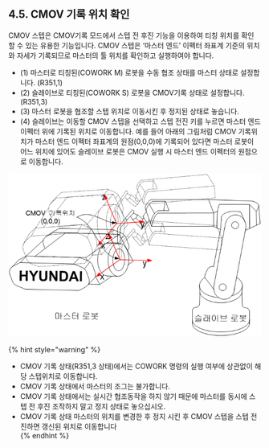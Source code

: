 ﻿## 4.5. CMOV 기록 위치 확인


CMOV 스텝은 CMOV기록 모드에서 스텝 전 후진 기능을 이용하여 티칭 위치를 확인 할 수 있는 유용한 기능입니다. CMOV 스텝은 ‘마스터 엔드’ 이펙터 좌표계 기준의 위치와 자세가 기록되므로 마스터의 툴 위치를 확인하고 실행하여야 합니다.  

 - (1)	마스터로 티칭된(COWORK M) 로봇을 수동 협조 상태를 마스터 상태로 설정합니다. (R351,1)  
 - (2)	슬레이브로 티칭된(COWORK S) 로봇을 CMOV기록 상태로 설정합니다. (R351,3)  
 - (3)	마스터 로봇을 협조할 스텝 위치로 이동시킨 후 정지된 상태로 놓습니다.  
 - (4)	슬레이브는 이동할 CMOV 스텝을 선택하고 스텝 전진 키를 누르면 마스터 엔드 이펙터 위에 기록된 위치로 이동합니다. 예를 들어 아래의 그림처럼 CMOV 기록위치가 마스터 엔드 이펙터 좌표계의 원점(0,0,0)에 기록되어 있다면 마스터 로봇이 어느 위치에 있어도 슬레이브 로봇은 CMOV 실행 시 마스터 엔드 이펙터의 원점으로 이동합니다.  

 
![[그림 4-6] CMOV 기록위치 확인](../_assets/4-6.png)

{% hint style="warning" %}
 -	CMOV 기록 상태(R351,3 상태)에서는 COWORK 명령의 실행 여부에 상관없이 해당 스텝위치로 이동합니다.  
 - 	CMOV 기록 상태에서 마스터의 조그는 불가합니다.  
 -	CMOV 기록 상태에서는 실시간 협조동작을 하지 않기 때문에 마스터를 동시에 스텝 전 후진 조작하지 말고 정지 상태로 놓으십시오.  
 -	CMOV 기록 상태 마스터의 위치를 변경한 후 정지 시킨 후 CMOV 스텝을 스텝 전진하면 갱신된 위치로 이동합니다  
{% endhint %}